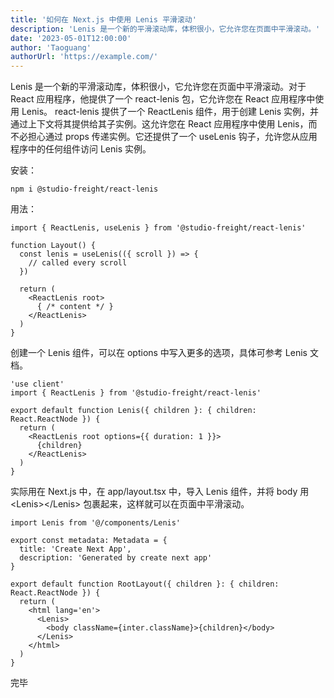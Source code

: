 ```yaml
---
title: '如何在 Next.js 中使用 Lenis 平滑滚动'
description: 'Lenis 是一个新的平滑滚动库，体积很小，它允许您在页面中平滑滚动。'
date: '2023-05-01T12:00:00'
author: 'Taoguang'
authorUrl: 'https://example.com/'
---
```


Lenis 是一个新的平滑滚动库，体积很小，它允许您在页面中平滑滚动。对于 React 应用程序，他提供了一个 react-lenis 包，它允许您在 React 应用程序中使用 Lenis。
react-lenis 提供了一个 ReactLenis 组件，用于创建 Lenis 实例，并通过上下文将其提供给其子实例。这允许您在 React 应用程序中使用 Lenis，而不必担心通过 props 传递实例。它还提供了一个 useLenis 钩子，允许您从应用程序中的任何组件访问 Lenis 实例。

安装：

```npm
npm i @studio-freight/react-lenis
```

用法：

```
import { ReactLenis, useLenis } from '@studio-freight/react-lenis'

function Layout() {
  const lenis = useLenis(({ scroll }) => {
    // called every scroll
  })

  return (
    <ReactLenis root>
      { /* content */ }
    </ReactLenis>
  )
}
```

创建一个 Lenis 组件，可以在 options 中写入更多的选项，具体可参考 Lenis 文档。

```
'use client'
import { ReactLenis } from '@studio-freight/react-lenis'

export default function Lenis({ children }: { children: React.ReactNode }) {
  return (
    <ReactLenis root options={{ duration: 1 }}>
      {children}
    </ReactLenis>
  )
}
```

实际用在 Next.js 中，在 app/layout.tsx 中，导入 Lenis 组件，并将 body 用 &lt;Lenis&gt;&lt;/Lenis&gt; 包裹起来，这样就可以在页面中平滑滚动。

```
import Lenis from '@/components/Lenis'

export const metadata: Metadata = {
  title: 'Create Next App',
  description: 'Generated by create next app'
}

export default function RootLayout({ children }: { children: React.ReactNode }) {
  return (
    <html lang='en'>
      <Lenis>
        <body className={inter.className}>{children}</body>
      </Lenis>
    </html>
  )
}
```

完毕
